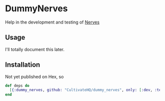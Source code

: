 # DummyNerves


Help in the development and testing of [Nerves](https://github.com/nerves-project)

## Usage

I'll totally document this later.


## Installation

Not yet published on Hex, so

```elixir
def deps do
  [{:dummy_nerves, github: "CultivateHQ/dummy_nerves", only: [:dev, :test]}]
end
```
